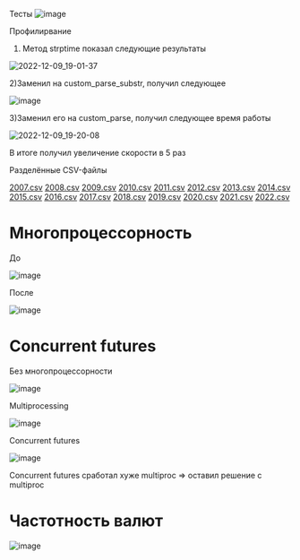 Тесты
![image](https://user-images.githubusercontent.com/70794890/206713711-121d2c8a-0347-416c-ad2a-4980c26f451d.png)

Профилирвание

1) Метод strptime показал следующие результаты

![2022-12-09_19-01-37](https://user-images.githubusercontent.com/70794890/206723122-f24d8a0a-0c67-45d9-8666-dab864fa6510.png)

2)Заменил на custom_parse_substr, получил следующее

![image](https://user-images.githubusercontent.com/70794890/206724562-1b0e4c31-19fa-4661-9172-8fdf408ee93a.png)


3)Заменил его на custom_parse, получил следующее время работы

![2022-12-09_19-20-08](https://user-images.githubusercontent.com/70794890/206723221-6661af00-3fde-4dee-b56a-29d31928dd09.png)

В итоге получил увеличение скорости в 5 раз


Разделённые CSV-файлы

[2007.csv](https://github.com/FnaTikJK/Elearn-Python/files/10199206/2007.csv)
[2008.csv](https://github.com/FnaTikJK/Elearn-Python/files/10199207/2008.csv)
[2009.csv](https://github.com/FnaTikJK/Elearn-Python/files/10199208/2009.csv)
[2010.csv](https://github.com/FnaTikJK/Elearn-Python/files/10199210/2010.csv)
[2011.csv](https://github.com/FnaTikJK/Elearn-Python/files/10199211/2011.csv)
[2012.csv](https://github.com/FnaTikJK/Elearn-Python/files/10199212/2012.csv)
[2013.csv](https://github.com/FnaTikJK/Elearn-Python/files/10199213/2013.csv)
[2014.csv](https://github.com/FnaTikJK/Elearn-Python/files/10199214/2014.csv)
[2015.csv](https://github.com/FnaTikJK/Elearn-Python/files/10199215/2015.csv)
[2016.csv](https://github.com/FnaTikJK/Elearn-Python/files/10199217/2016.csv)
[2017.csv](https://github.com/FnaTikJK/Elearn-Python/files/10199218/2017.csv)
[2018.csv](https://github.com/FnaTikJK/Elearn-Python/files/10199219/2018.csv)
[2019.csv](https://github.com/FnaTikJK/Elearn-Python/files/10199220/2019.csv)
[2020.csv](https://github.com/FnaTikJK/Elearn-Python/files/10199223/2020.csv)
[2021.csv](https://github.com/FnaTikJK/Elearn-Python/files/10199225/2021.csv)
[2022.csv](https://github.com/FnaTikJK/Elearn-Python/files/10199226/2022.csv)


# Многопроцессорность
До

![image](https://user-images.githubusercontent.com/70794890/209063870-b8bf4d59-debb-4a46-b904-a28beaee338e.png)

После 

![image](https://user-images.githubusercontent.com/70794890/209063920-291810c9-3348-44d9-8bc5-88bfc2c5b058.png)


# Concurrent futures
Без многопроцессорности

![image](https://user-images.githubusercontent.com/70794890/209063870-b8bf4d59-debb-4a46-b904-a28beaee338e.png)

Multiprocessing 

![image](https://user-images.githubusercontent.com/70794890/209063920-291810c9-3348-44d9-8bc5-88bfc2c5b058.png)

Concurrent futures

![image](https://user-images.githubusercontent.com/70794890/209064574-a6d3dc5e-bbe9-46ba-b182-d2e47aeb5204.png)

Concurrent futures сработал хуже multiproc => оставил решение с multiproc


 # Частотность валют
 ![image](https://user-images.githubusercontent.com/70794890/209881712-c4a1e161-db10-45c9-86a5-fc6c72298ed5.png)
